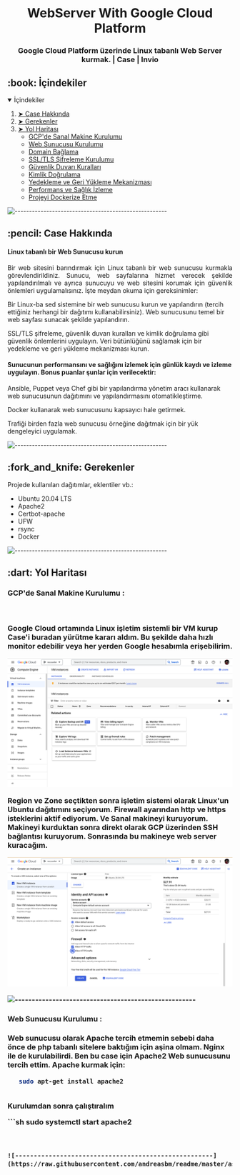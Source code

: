 <h1 align="center">WebServer With Google Cloud Platform</h1>
<h3 align="center">Google Cloud Platform üzerinde Linux tabanlı Web Server kurmak. | Case | Invio </h3> 


<!-- TABLE OF CONTENTS -->
<h2 id="table-of-contents"> :book: İçindekiler</h2>

<details open="open">
  <summary>İçindekiler</summary>
  <ol>
    <li><a href="#case-hakkinda"> ➤ Case Hakkında </a></li>
    <li><a href="#gerekenler"> ➤ Gerekenler </a></li>
    <li>
      <a href="#yol-haritasi"> ➤ Yol Haritası</a>
      <ul>
        <li><a href="#vm-kurma">GCP'de Sanal Makine Kurulumu</a></li>
        <li><a href="#apache">Web Sunucusu Kurulumu</a></li>
        <li><a href="#domain">Domain Bağlama</a></li>
        <li><a href="#ssl-tls">SSL/TLS Şifreleme Kurulumu</a></li>
        <li><a href="#guvenlik">Güvenlik Duvarı Kuralları</a></li>
        <li><a href="#kimlik-dogrulama">Kimlik Doğrulama</a></li>
        <li><a href="#backup">Yedekleme ve Geri Yükleme Mekanizması</a></li>
        <li><a href="#performans-izleme">Performans ve Sağlık İzleme</a></li>
        <li><a href="#docker">Projeyi Dockerize Etme</a></li>
      </ul>
    
  </ol>
</details>

![-----------------------------------------------------](https://raw.githubusercontent.com/andreasbm/readme/master/assets/lines/rainbow.png)

<!-- CASE HAKKINDA -->
<h2 id="case-hakkinda"> :pencil: Case Hakkında</h2>

<h4> Linux tabanlı bir Web Sunucusu kurun</h4>
<p align="justify"> 
Bir web sitesini barındırmak için Linux tabanlı bir web sunucusu kurmakla görevlendirildiniz. Sunucu, web sayfalarına hizmet verecek şekilde
yapılandırılmalı ve ayrıca sunucuyu ve web sitesini korumak için güvenlik önlemleri uygulamalısınız. İşte meydan okuma için gereksinimler:
</p>
<p>
Bir Linux-ba sed sistemine bir web sunucusu kurun ve yapılandırın (tercih ettiğiniz herhangi bir dağıtımı kullanabilirsiniz).
Web sunucusunu temel bir web sayfası sunacak şekilde yapılandırın.
</p>
<p>
SSL/TLS şifreleme, güvenlik duvarı kuralları ve kimlik doğrulama gibi güvenlik önlemlerini uygulayın.
Veri bütünlüğünü sağlamak için bir yedekleme ve geri yükleme mekanizması kurun.
</p>
<h4>
Sunucunun performansını ve sağlığını izlemek için günlük kaydı ve izleme uygulayın.
Bonus puanlar şunlar için verilecektir:
</h4>
<p>
Ansible, Puppet veya Chef gibi bir yapılandırma yönetim aracı kullanarak web sunucusunun dağıtımını ve yapılandırmasını otomatikleştirme.
</p>
<p>
Docker kullanarak web sunucusunu kapsayıcı hale getirmek.
</p>
<p>
Trafiği birden fazla web sunucusu örneğine dağıtmak için bir yük dengeleyici uygulamak.
</p>

![-----------------------------------------------------](https://raw.githubusercontent.com/andreasbm/readme/master/assets/lines/rainbow.png)


<!-- Gerekenler -->
<h2 id="gerekenler"> :fork_and_knife: Gerekenler</h2>


Projede kullanılan dağıtımlar, eklentiler vb.:
* Ubuntu 20.04 LTS
* Apache2
* Certbot-apache
* UFW
* rsync
* Docker

![-----------------------------------------------------](https://raw.githubusercontent.com/andreasbm/readme/master/assets/lines/rainbow.png)

<!-- Yol Haritası -->
<h2 id="yol-haritasi"> :dart: Yol Haritası</h2>

<h3 id="vm-kurma"> GCP'de Sanal Makine Kurulumu :<h3/>
<br>
<p>Google Cloud ortamında Linux işletim sistemli bir VM kurup Case'i buradan yürütme kararı aldım. Bu şekilde daha hızlı monitor edebilir veya her yerden Google hesabımla erişebilirim. </p>
<p align="center">
  <img src="./img/gcp1.png" alt="Size Limit CLI" width="738">
</p>  
<p>
Region ve Zone seçtikten sonra işletim sistemi olarak Linux'un Ubuntu dağıtımını seçiyorum. Firewall ayarından http ve https isteklerini aktif ediyorum.
Ve Sanal makineyi kuruyorum. Makineyi kurduktan sonra direkt olarak GCP üzerinden SSH bağlantısı kuruyorum. Sonrasında bu makineye web server kuracağım.
</p>
<p align="center">
  <img src="./img/gcp2.png" alt="Size Limit CLI" width="738">
</p> 
  
![-----------------------------------------------------](https://raw.githubusercontent.com/andreasbm/readme/master/assets/lines/rainbow.png)
  
  
<h3 id="apache"> Web Sunucusu Kurulumu :<h3/>  
  
  <p> Web sunucusu olarak Apache tercih etmemin sebebi daha önce de php tabanlı sitelere baktığım için aşina olmam. Nginx ile de kurulabilirdi. Ben bu case için Apache2 Web sunucusunu tercih ettim. Apache kurmak için: </p>
  
 ```sh
    sudo apt-get install apache2
  
 ```
  
  <p>Kurulumdan sonra çalıştıralım</p>
  ```sh
    sudo systemctl start apache2
  
 ```
 

![-----------------------------------------------------](https://raw.githubusercontent.com/andreasbm/readme/master/assets/lines/rainbow.png)




